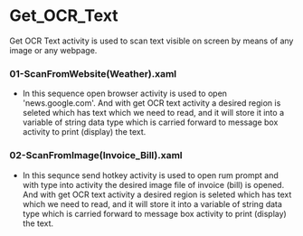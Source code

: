 # Get_OCR_Text
Get OCR Text activity is used to scan text visible on screen by means of any image or any webpage.

### 01-ScanFromWebsite(Weather).xaml
- In this sequence open browser activity is used to open 'news.google.com'. And with get OCR text activity a desired region is seleted which has text which we need to read, and it will store it into a variable of string data type which is carried forward to message box activity to print (display) the text.

### 02-ScanFromImage(Invoice_Bill).xaml
- In this sequnce send hotkey activity is used to open rum prompt and with type into activity the desired image file of invoice (bill) is opened. And with get OCR text activity a desired region is seleted which has text which we need to read, and it will store it into a variable of string data type which is carried forward to message box activity to print (display) the text.